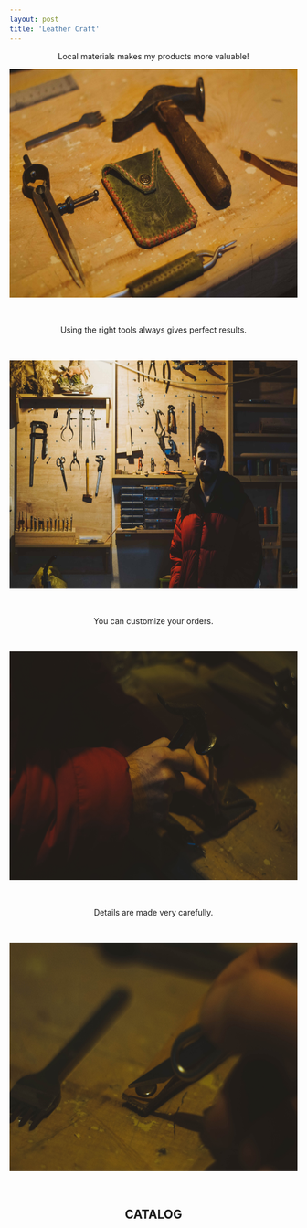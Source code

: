 ```yaml
---
layout: post
title: 'Leather Craft'
---
```

<p style="text-align: center;">Local materials makes my products more valuable!</p>
<p><img src="https://github.com/Kutalp/portfolio-jekyll-theme/blob/gh-pages/assets/img/projects/kutalp-01531.jpg?raw=true" alt="Workshop1" width="600" height="400" /></p>
<p>&nbsp;</p>
<p style="text-align: center;">Using the right tools always gives perfect results.</p>
<p>&nbsp;</p>
<p><img src="https://github.com/Kutalp/portfolio-jekyll-theme/blob/gh-pages/assets/img/projects/kutalp-01540.jpg?raw=true" alt="Improve Kutalp" width="600" height="400" /></p>
<p>&nbsp;</p>
<p style="text-align: center;">You can customize your orders.</p>
<p>&nbsp;</p>
<p><img src="https://github.com/Kutalp/portfolio-jekyll-theme/blob/gh-pages/assets/img/projects/kutalp-01542.jpg?raw=true" alt="Testing Kutalp" width="600" height="400" /></p>
<p>&nbsp;</p>
<p style="text-align: center;">Details are made very carefully.</p>
<p>&nbsp;</p>
<p><img src="https://github.com/Kutalp/portfolio-jekyll-theme/blob/gh-pages/assets/img/projects/kutalp-01544.jpg?raw=true" alt="Testing Kutalp" width="600" height="400" /></p>
<p>&nbsp;</p>

<h2 style="text-align: center;">CATALOG</h2>
<a data-pin-do="embedBoard" data-pin-board-width="500" data-pin-scale-height="200" data-pin-scale-width="500" href="https://tr.pinterest.com/kutalpd/leather-craft/"></a>

